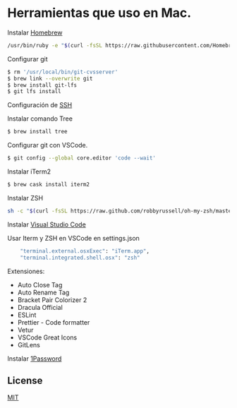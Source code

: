 # Herramientas que uso en Mac.

Instalar [Homebrew](https://brew.sh/)
```bash
/usr/bin/ruby -e "$(curl -fsSL https://raw.githubusercontent.com/Homebrew/install/master/install)"
```

Configurar git

```bash
$ rm '/usr/local/bin/git-cvsserver'
$ brew link --overwrite git
$ brew install git-lfs
$ git lfs install
```
Configuración de 
[SSH](https://help.github.com/en/github/authenticating-to-github/generating-a-new-ssh-key-and-adding-it-to-the-ssh-agent)

Instalar comando Tree

```bash
$ brew install tree
```

Configurar git con VSCode.

```bash
$ git config --global core.editor 'code --wait'
```

Instalar iTerm2

```bash
$ brew cask install iterm2
```

Instalar ZSH
```bash
sh -c "$(curl -fsSL https://raw.github.com/robbyrussell/oh-my-zsh/master/tools/install.sh)"
```

Instalar [Visual Studio Code](https://code.visualstudio.com/)

Usar Iterm y ZSH en VSCode en settings.json
```bash
    "terminal.external.osxExec": "iTerm.app",
    "terminal.integrated.shell.osx": "zsh"
```

Extensiones:
  * Auto Close Tag
  * Auto Rename Tag
  * Bracket Pair Colorizer 2
  * Dracula Official
  * ESLint
  * Prettier - Code formatter
  * Vetur
  * VSCode Great Icons
  * GitLens

Instalar [1Password](https://www.1password.com/)




## License
[MIT](https://choosealicense.com/licenses/mit/)